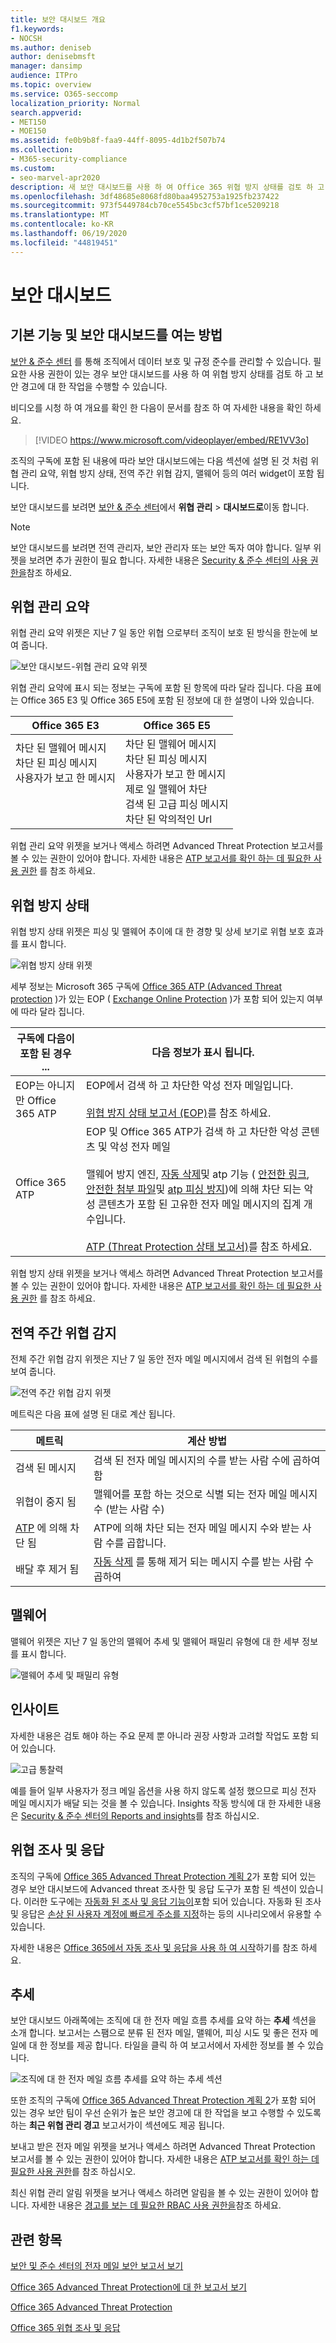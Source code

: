 ```yaml
---
title: 보안 대시보드 개요
f1.keywords:
- NOCSH
ms.author: deniseb
author: denisebmsft
manager: dansimp
audience: ITPro
ms.topic: overview
ms.service: O365-seccomp
localization_priority: Normal
search.appverid:
- MET150
- MOE150
ms.assetid: fe0b9b8f-faa9-44ff-8095-4d1b2f507b74
ms.collection:
- M365-security-compliance
ms.custom:
- seo-marvel-apr2020
description: 새 보안 대시보드를 사용 하 여 Office 365 위협 방지 상태를 검토 하 고 보안 경고를 보고 작동 합니다.
ms.openlocfilehash: 3df48685e8068fd80baa4952753a1925fb237422
ms.sourcegitcommit: 973f5449784cb70ce5545bc3cf57bf1ce5209218
ms.translationtype: MT
ms.contentlocale: ko-KR
ms.lasthandoff: 06/19/2020
ms.locfileid: "44819451"
---
```

# <a name="security-dashboard"></a>보안 대시보드

## <a name="basic-functions-and-how-to-open-security-dashboard"></a>기본 기능 및 보안 대시보드를 여는 방법

[보안 & 준수 센터](../../compliance/go-to-the-securitycompliance-center.md) 를 통해 조직에서 데이터 보호 및 규정 준수를 관리할 수 있습니다. 필요한 사용 권한이 있는 경우 보안 대시보드를 사용 하 여 위협 방지 상태를 검토 하 고 보안 경고에 대 한 작업을 수행할 수 있습니다.

비디오를 시청 하 여 개요를 확인 한 다음이 문서를 참조 하 여 자세한 내용을 확인 하세요.

> [!VIDEO https://www.microsoft.com/videoplayer/embed/RE1VV3o]

조직의 구독에 포함 된 내용에 따라 보안 대시보드에는 다음 섹션에 설명 된 것 처럼 위협 관리 요약, 위협 방지 상태, 전역 주간 위협 감지, 맬웨어 등의 여러 widget이 포함 됩니다.

보안 대시보드를 보려면 [보안 & 준수 센터](../../compliance/go-to-the-securitycompliance-center.md)에서 **위협 관리** \> **대시보드로**이동 합니다.

> [!NOTE]
> 보안 대시보드를 보려면 전역 관리자, 보안 관리자 또는 보안 독자 여야 합니다. 일부 위젯을 보려면 추가 권한이 필요 합니다. 자세한 내용은 [Security & 준수 센터의 사용 권한을](permissions-in-the-security-and-compliance-center.md)참조 하세요.

## <a name="threat-management-summary"></a>위협 관리 요약

위협 관리 요약 위젯은 지난 7 일 동안 위협 으로부터 조직이 보호 된 방식을 한눈에 보여 줍니다.

![보안 대시보드-위협 관리 요약 위젯](../../media/SecDash-ThreatMgmtSummary.png)

위협 관리 요약에 표시 되는 정보는 구독에 포함 된 항목에 따라 달라 집니다. 다음 표에는 Office 365 E3 및 Office 365 E5에 포함 된 정보에 대 한 설명이 나와 있습니다.

|Office 365 E3|Office 365 E5|
|---|---|
|차단 된 맬웨어 메시지<br/>차단 된 피싱 메시지<br>사용자가 보고 한 메시지<br><br><br><br>|차단 된 맬웨어 메시지<br>차단 된 피싱 메시지<br>사용자가 보고 한 메시지<br>제로 일 맬웨어 차단<br>검색 된 고급 피싱 메시지<br>차단 된 악의적인 Url|

위협 관리 요약 위젯을 보거나 액세스 하려면 Advanced Threat Protection 보고서를 볼 수 있는 권한이 있어야 합니다. 자세한 내용은 [ATP 보고서를 확인 하는 데 필요한 사용 권한](view-reports-for-atp.md#what-permissions-are-needed-to-view-the-atp-reports) 를 참조 하세요.

## <a name="threat-protection-status"></a>위협 방지 상태

위협 방지 상태 위젯은 피싱 및 맬웨어 추이에 대 한 경향 및 상세 보기로 위협 보호 효과를 표시 합니다.

![위협 방지 상태 위젯](../../media/tpswidget.png)

세부 정보는 Microsoft 365 구독에 [Office 365 ATP (Advanced Threat protection](office-365-atp.md) )가 있는 EOP ( [Exchange Online Protection](exchange-online-protection-overview.md) )가 포함 되어 있는지 여부에 따라 달라 집니다.

|구독에 다음이 포함 된 경우 ...|다음 정보가 표시 됩니다.|
|---|---|
|EOP는 아니지만 Office 365 ATP|EOP에서 검색 하 고 차단한 악성 전자 메일입니다.<br><br> [위협 방지 상태 보고서 (EOP)](view-email-security-reports.md#threat-protection-status-report)를 참조 하세요.|
|Office 365 ATP|EOP 및 Office 365 ATP가 검색 하 고 차단한 악성 콘텐츠 및 악성 전자 메일<br><br>맬웨어 방지 엔진, [자동 삭제](zero-hour-auto-purge.md)및 atp 기능 ( [안전한 링크](atp-safe-links.md), [안전한 첨부 파일](atp-safe-attachments.md)및 [atp 피싱 방지](set-up-anti-phishing-policies.md#exclusive-settings-in-atp-anti-phishing-policies))에 의해 차단 되는 악성 콘텐츠가 포함 된 고유한 전자 메일 메시지의 집계 개수입니다.<br><br>[ATP (Threat Protection 상태 보고서)](view-reports-for-atp.md#threat-protection-status-report)를 참조 하세요.|

위협 방지 상태 위젯을 보거나 액세스 하려면 Advanced Threat Protection 보고서를 볼 수 있는 권한이 있어야 합니다. 자세한 내용은 [ATP 보고서를 확인 하는 데 필요한 사용 권한](view-reports-for-atp.md#what-permissions-are-needed-to-view-the-atp-reports) 를 참조 하세요.

## <a name="global-weekly-threat-detections"></a>전역 주간 위협 감지

전체 주간 위협 감지 위젯은 지난 7 일 동안 전자 메일 메시지에서 검색 된 위협의 수를 보여 줍니다.

![전역 주간 위협 감지 위젯](../../media/globalweeklythreatdetections.png)

메트릭은 다음 표에 설명 된 대로 계산 됩니다.

|메트릭|계산 방법|
|---|---|
|검색 된 메시지|검색 된 전자 메일 메시지의 수를 받는 사람 수에 곱하여 함|
|위협이 중지 됨|맬웨어를 포함 하는 것으로 식별 되는 전자 메일 메시지 수 (받는 사람 수)|
|[ATP](office-365-atp.md) 에 의해 차단 됨|ATP에 의해 차단 되는 전자 메일 메시지 수와 받는 사람 수를 곱합니다.|
|배달 후 제거 됨|[자동 삭제](zero-hour-auto-purge.md) 를 통해 제거 되는 메시지 수를 받는 사람 수 곱하여|

## <a name="malware"></a>맬웨어

맬웨어 위젯은 지난 7 일 동안의 맬웨어 추세 및 맬웨어 패밀리 유형에 대 한 세부 정보를 표시 합니다.

![맬웨어 추세 및 패밀리 유형](../../media/malwarewidgetatpe5.png)

## <a name="insights"></a>인사이트

자세한 내용은 검토 해야 하는 주요 문제 뿐 아니라 권장 사항과 고려할 작업도 포함 되어 있습니다.

![고급 통찰력](../../media/smartinsights.png)

예를 들어 일부 사용자가 정크 메일 옵션을 사용 하지 않도록 설정 했으므로 피싱 전자 메일 메시지가 배달 되는 것을 볼 수 있습니다. Insights 작동 방식에 대 한 자세한 내용은 [Security & 준수 센터의 Reports and insights](reports-and-insights-in-security-and-compliance.md)를 참조 하십시오.

## <a name="threat-investigation-and-response"></a>위협 조사 및 응답

조직의 구독에 [Office 365 Advanced Threat Protection 계획 2](office-365-ti.md)가 포함 되어 있는 경우 보안 대시보드에 Advanced threat 조사한 및 응답 도구가 포함 된 섹션이 있습니다. 이러한 도구에는 [자동화 된 조사 및 응답 기능이](automated-investigation-response-office.md)포함 되어 있습니다. 자동화 된 조사 및 응답은 [손상 된 사용자 계정에 빠르게 주소를 지정](address-compromised-users-quickly.md)하는 등의 시나리오에서 유용할 수 있습니다.

자세한 내용은 [Office 365에서 자동 조사 및 응답을 사용 하 여 시작](office-365-air.md)하기를 참조 하세요.

## <a name="trends"></a>추세

보안 대시보드 아래쪽에는 조직에 대 한 전자 메일 흐름 추세를 요약 하는 **추세** 섹션을 소개 합니다. 보고서는 스팸으로 분류 된 전자 메일, 맬웨어, 피싱 시도 및 좋은 전자 메일에 대 한 정보를 제공 합니다. 타일을 클릭 하 여 보고서에서 자세한 정보를 볼 수 있습니다.

![조직에 대 한 전자 메일 흐름 추세를 요약 하는 추세 섹션](../../media/trends.png)

또한 조직의 구독에 [Office 365 Advanced Threat Protection 계획 2](office-365-ti.md)가 포함 되어 있는 경우 보안 팀이 우선 순위가 높은 보안 경고에 대 한 작업을 보고 수행할 수 있도록 하는 **최근 위협 관리 경고** 보고서가이 섹션에도 제공 됩니다.

보내고 받은 전자 메일 위젯을 보거나 액세스 하려면 Advanced Threat Protection 보고서를 볼 수 있는 권한이 있어야 합니다. 자세한 내용은 [ATP 보고서를 확인 하는 데 필요한 사용 권한](view-reports-for-atp.md#what-permissions-are-needed-to-view-the-atp-reports)를 참조 하십시오.

최신 위협 관리 알림 위젯을 보거나 액세스 하려면 알림을 볼 수 있는 권한이 있어야 합니다. 자세한 내용은 [경고를 보는 데 필요한 RBAC 사용 권한을](../../compliance/alert-policies.md#rbac-permissions-required-to-view-alerts)참조 하세요.

## <a name="related-topics"></a>관련 항목

[보안 및 준수 센터의 전자 메일 보안 보고서 보기](view-email-security-reports.md)

[Office 365 Advanced Threat Protection에 대 한 보고서 보기](view-reports-for-atp.md)

[Office 365 Advanced Threat Protection](office-365-atp.md)

[Office 365 위협 조사 및 응답](office-365-ti.md)
